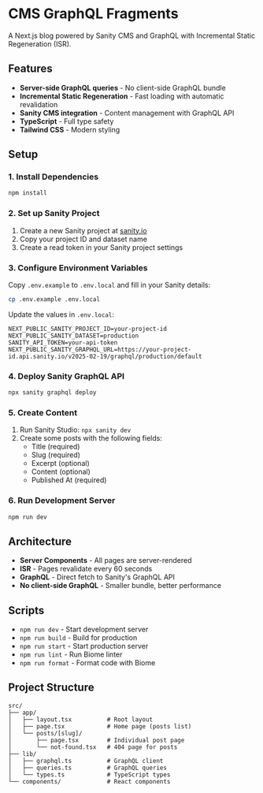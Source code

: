 # CMS GraphQL Fragments

A Next.js blog powered by Sanity CMS and GraphQL with Incremental Static Regeneration (ISR).

## Features

- **Server-side GraphQL queries** - No client-side GraphQL bundle
- **Incremental Static Regeneration** - Fast loading with automatic revalidation
- **Sanity CMS integration** - Content management with GraphQL API
- **TypeScript** - Full type safety
- **Tailwind CSS** - Modern styling

## Setup

### 1. Install Dependencies

```bash
npm install
```

### 2. Set up Sanity Project

1. Create a new Sanity project at [sanity.io](https://sanity.io)
2. Copy your project ID and dataset name
3. Create a read token in your Sanity project settings

### 3. Configure Environment Variables

Copy `.env.example` to `.env.local` and fill in your Sanity details:

```bash
cp .env.example .env.local
```

Update the values in `.env.local`:

```env
NEXT_PUBLIC_SANITY_PROJECT_ID=your-project-id
NEXT_PUBLIC_SANITY_DATASET=production
SANITY_API_TOKEN=your-api-token
NEXT_PUBLIC_SANITY_GRAPHQL_URL=https://your-project-id.api.sanity.io/v2025-02-19/graphql/production/default
```

### 4. Deploy Sanity GraphQL API

```bash
npx sanity graphql deploy
```

### 5. Create Content

1. Run Sanity Studio: `npx sanity dev`
2. Create some posts with the following fields:
   - Title (required)
   - Slug (required)
   - Excerpt (optional)
   - Content (optional)
   - Published At (required)

### 6. Run Development Server

```bash
npm run dev
```

## Architecture

- **Server Components** - All pages are server-rendered
- **ISR** - Pages revalidate every 60 seconds
- **GraphQL** - Direct fetch to Sanity's GraphQL API
- **No client-side GraphQL** - Smaller bundle, better performance

## Scripts

- `npm run dev` - Start development server
- `npm run build` - Build for production
- `npm run start` - Start production server
- `npm run lint` - Run Biome linter
- `npm run format` - Format code with Biome

## Project Structure

```
src/
├── app/
│   ├── layout.tsx          # Root layout
│   ├── page.tsx            # Home page (posts list)
│   └── posts/[slug]/
│       ├── page.tsx        # Individual post page
│       └── not-found.tsx   # 404 page for posts
├── lib/
│   ├── graphql.ts          # GraphQL client
│   ├── queries.ts          # GraphQL queries
│   └── types.ts            # TypeScript types
└── components/             # React components
```
